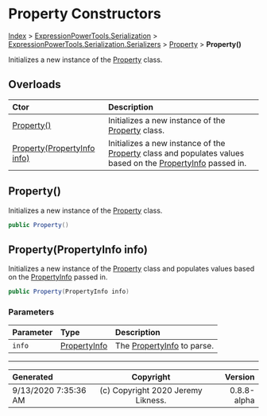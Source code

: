 ﻿# Property Constructors

[Index](../index.md) > [ExpressionPowerTools.Serialization](ExpressionPowerTools.Serialization.a.md) > [ExpressionPowerTools.Serialization.Serializers](ExpressionPowerTools.Serialization.Serializers.n.md) > [Property](ExpressionPowerTools.Serialization.Serializers.Property.cs.md) > **Property()**

Initializes a new instance of the [Property](ExpressionPowerTools.Serialization.Serializers.Property.cs.md) class.

## Overloads

| Ctor | Description |
| :-- | :-- |
| [Property()](#property) | Initializes a new instance of the [Property](ExpressionPowerTools.Serialization.Serializers.Property.cs.md) class. |
| [Property(PropertyInfo info)](#propertypropertyinfo-info) | Initializes a new instance of the [Property](ExpressionPowerTools.Serialization.Serializers.Property.cs.md) class and            populates values based on the [PropertyInfo](https://docs.microsoft.com/dotnet/api/system.reflection.propertyinfo) passed in. |

## Property()

Initializes a new instance of the [Property](ExpressionPowerTools.Serialization.Serializers.Property.cs.md) class.

```csharp
public Property()
```



## Property(PropertyInfo info)

Initializes a new instance of the [Property](ExpressionPowerTools.Serialization.Serializers.Property.cs.md) class and
            populates values based on the [PropertyInfo](https://docs.microsoft.com/dotnet/api/system.reflection.propertyinfo) passed in.

```csharp
public Property(PropertyInfo info)
```

### Parameters

| Parameter | Type | Description |
| :-- | :-- | :-- |
| `info` | [PropertyInfo](https://docs.microsoft.com/dotnet/api/system.reflection.propertyinfo) | The [PropertyInfo](https://docs.microsoft.com/dotnet/api/system.reflection.propertyinfo) to parse. |



---

| Generated | Copyright | Version |
| :-- | :-: | --: |
| 9/13/2020 7:35:36 AM | (c) Copyright 2020 Jeremy Likness. | 0.8.8-alpha |
